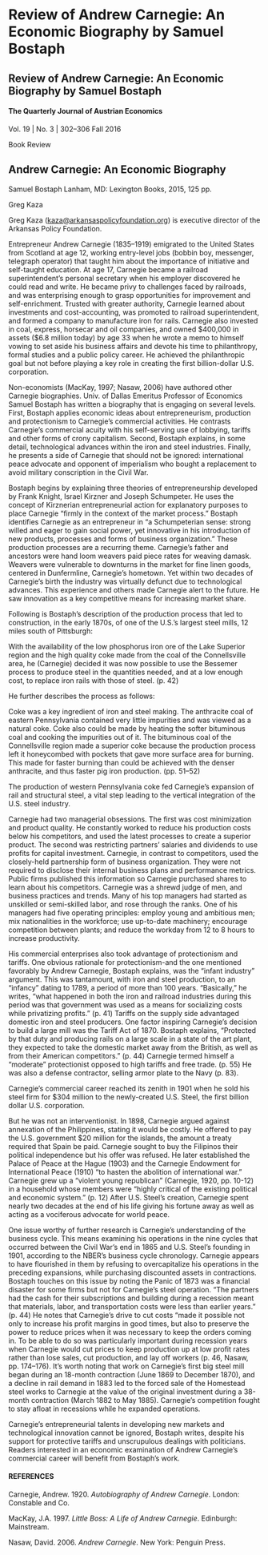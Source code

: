 # Review of Andrew Carnegie: An Economic Biography by Samuel Bostaph

## Review of Andrew Carnegie: An Economic Biography by Samuel Bostaph

#### The  Quarterly Journal of Austrian Economics

Vol. 19 | No. 3 | 302–306
Fall 2016

Book Review

## Andrew Carnegie: An Economic Biography

Samuel Bostaph
Lanham, MD: Lexington Books, 2015, 125 pp.

Greg Kaza

Greg Kaza (kaza@arkansaspolicyfoundation.org) is executive director of the Arkansas Policy Foundation.

Entrepreneur Andrew Carnegie (1835–1919) emigrated to the United States from Scotland at age 12, working entry-level jobs (bobbin boy, messenger, telegraph operator) that taught him about the importance of initiative and self-taught education. At age 17, Carnegie became a railroad superintendent’s personal secretary when his employer discovered he could read and write. He became privy to challenges faced by railroads, and was enterprising enough to grasp opportunities for improvement and self-enrichment. Trusted with greater authority, Carnegie learned about investments and cost-accounting, was promoted to railroad superintendent, and formed a company to manufacture iron for rails. Carnegie also invested in coal, express, horsecar and oil companies, and owned \$400,000 in assets (\$6.8 million today) by age 33 when he wrote a memo to himself vowing to set aside his business affairs and devote his time to philanthropy, formal studies and a public policy career. He achieved the philanthropic goal but not before playing a key role in creating the first billion-dollar U.S. corporation.

Non-economists (MacKay, 1997; Nasaw, 2006) have authored other Carnegie biographies. Univ. of Dallas Emeritus Professor of Economics Samuel Bostaph has written a biography that is engaging on several levels. First, Bostaph applies economic ideas about entrepreneurism, production and protectionism to Carnegie’s commercial activities. He contrasts Carnegie’s commercial acuity with his self-serving use of lobbying, tariffs and other forms of crony capitalism. Second, Bostaph explains, in some detail, technological advances within the iron and steel industries. Finally, he presents a side of Carnegie that should not be ignored: international peace advocate and opponent of imperialism who bought a replacement to avoid military conscription in the Civil War.

Bostaph begins by explaining three theories of entrepreneurship developed by Frank Knight, Israel Kirzner and Joseph Schumpeter. He uses the concept of Kirznerian entrepreneurial action for explanatory purposes to place Carnegie “firmly in the context of the market process.” Bostaph identifies Carnegie as an entrepreneur in “a Schumpeterian sense: strong willed and eager to gain social power, yet innovative in his introduction of new products, processes and forms of business organization.” These production processes are a recurring theme. Carnegie’s father and ancestors were hand loom weavers paid piece rates for weaving damask. Weavers were vulnerable to downturns in the market for fine linen goods, centered in Dunfermline, Carnegie’s hometown. Yet within two decades of Carnegie’s birth the industry was virtually defunct due to technological advances. This experience and others made Carnegie alert to the future. He saw innovation as a key competitive means for increasing market share.

Following is Bostaph’s description of the production process that led to construction, in the early 1870s, of one of the U.S.’s largest steel mills, 12 miles south of Pittsburgh:

With the availability of the low phosphorus iron ore of the Lake Superior region and the high quality coke made from the coal of the Connellsville area, he (Carnegie) decided it was now possible to use the Bessemer process to produce steel in the quantities needed, and at a low enough cost, to replace iron rails with those of steel. (p. 42)

He further describes the process as follows:

Coke was a key ingredient of iron and steel making. The anthracite coal of eastern Pennsylvania contained very little impurities and was viewed as a natural coke. Coke also could be made by heating the softer bituminous coal and cooking the impurities out of it. The bituminous coal of the Connellsville region made a superior coke because the production process left it honeycombed with pockets that gave more surface area for burning. This made for faster burning than could be achieved with the denser anthracite, and thus faster pig iron production. (pp. 51–52)

The production of western Pennsylvania coke fed Carnegie’s expansion of rail and structural steel, a vital step leading to the vertical integration of the U.S. steel industry.

Carnegie had two managerial obsessions. The first was cost minimization and product quality. He constantly worked to reduce his production costs below his competitors, and used the latest processes to create a superior product. The second was restricting partners’ salaries and dividends to use profits for capital investment. Carnegie, in contrast to competitors, used the closely-held partnership form of business organization. They were not required to disclose their internal business plans and performance metrics. Public firms published this information so Carnegie purchased shares to learn about his competitors. Carnegie was a shrewd judge of men, and business practices and trends. Many of his top managers had started as unskilled or semi-skilled labor, and rose through the ranks. One of his managers had five operating principles: employ young and ambitious men; mix nationalities in the workforce; use up-to-date machinery; encourage competition between plants; and reduce the workday from 12 to 8 hours to increase productivity.

His commercial enterprises also took advantage of protectionism and tariffs. One obvious rationale for protectionism-and the one mentioned favorably by Andrew Carnegie, Bostaph explains, was the “infant industry” argument. This was tantamount, with iron and steel production, to an “infancy” dating to 1789, a period of more than 100 years. “Basically,” he writes, “what happened in both the iron and railroad industries during this period was that government was used as a means for socializing costs while privatizing profits.” (p. 41) Tariffs on the supply side advantaged domestic iron and steel producers. One factor inspiring Carnegie’s decision to build a large mill was the Tariff Act of 1870. Bostaph explains, “Protected by that duty and producing rails on a large scale in a state of the art plant, they expected to take the domestic market away from the British, as well as from their American competitors.” (p. 44) Carnegie termed himself a “moderate” protectionist opposed to high tariffs and free trade. (p. 55) He was also a defense contractor, selling armor plate to the Navy (p. 83).

Carnegie’s commercial career reached its zenith in 1901 when he sold his steel firm for \$304 million to the newly-created U.S. Steel, the first billion dollar U.S. corporation.

But he was not an interventionist. In 1898, Carnegie argued against annexation of the Philippines, stating it would be costly. He offered to pay the U.S. government \$20 million for the islands, the amount a treaty required that Spain be paid. Carnegie sought to buy the Filipinos their political independence but his offer was refused. He later established the Palace of Peace at the Hague (1903) and the Carnegie Endowment for International Peace (1910) “to hasten the abolition of international war.” Carnegie grew up a “violent young republican” (Carnegie, 1920, pp. 10-12) in a household whose members were “highly critical of the existing political and economic system.” (p. 12) After U.S. Steel’s creation, Carnegie spent nearly two decades at the end of his life giving his fortune away as well as acting as a vociferous advocate for world peace.

One issue worthy of further research is Carnegie’s understanding of the business cycle. This means examining his operations in the nine cycles that occurred between the Civil War’s end in 1865 and U.S. Steel’s founding in 1901, according to the NBER’s business cycle chronology. Carnegie appears to have flourished in them by refusing to overcapitalize his operations in the preceding expansions, while purchasing discounted assets in contractions. Bostaph touches on this issue by noting the Panic of 1873 was a financial disaster for some firms but not for Carnegie’s steel operation. “The partners had the cash for their subscriptions and building during a recession meant that materials, labor, and transportation costs were less than earlier years.” (p. 44) He notes that Carnegie’s drive to cut costs “made it possible not only to increase his profit margins in good times, but also to preserve the power to reduce prices when it was necessary to keep the orders coming in. To be able to do so was particularly important during recession years when Carnegie would cut prices to keep production up at low profit rates rather than lose sales, cut production, and lay off workers (p. 46, Nasaw, pp. 174–176). It’s worth noting that work on Carnegie’s first big steel mill began during an 18-month contraction (June 1869 to December 1870), and a decline in rail demand in 1883 led to the forced sale of the Homestead steel works to Carnegie at the value of the original investment during a 38-month contraction (March 1882 to May 1885). Carnegie’s competition fought to stay afloat in recessions while he expanded operations.

Carnegie’s entrepreneurial talents in developing new markets and technological innovation cannot be ignored, Bostaph writes, despite his support for protective tariffs and unscrupulous dealings with politicians. Readers interested in an economic examination of Andrew Carnegie’s commercial career will benefit from Bostaph’s work.

#### REFERENCES

Carnegie, Andrew. 1920. _Autobiography of Andrew Carnegie_. London: Constable and Co.

MacKay, J.A. 1997. _Little Boss: A Life of Andrew Carnegie_. Edinburgh: Mainstream.

Nasaw, David. 2006. _Andrew Carnegie_. New York: Penguin Press.

